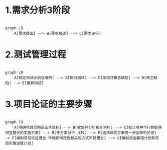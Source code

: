 # 1.需求分析3阶段
```mermaid

graph LR
	A[需求提出] --> B[需求描述] --> C[需求评审]

```

# 2.测试管理过程
```mermaid

graph LR
	A[制定测试计划及用例] --> B[执行测试] --> C[发现并报告缺陷] --> D[修正缺陷] --> E[重新测试]

```

# 3.项目论证的主要步骤
```mermaid

graph TD
	A[明确项目范围及业主目标] --> B[收集并分析相关资料] --> C[拟订多种可行的能够相互替代的实施方案] --> D[多方案分析 比较] --> E[选择最优方案进一步全面的论证] --> F[编制项目论证报告 环境影响报告和采购方式审批报告] --> G[编制资金筹措计划和项目实施进度计划]

```

